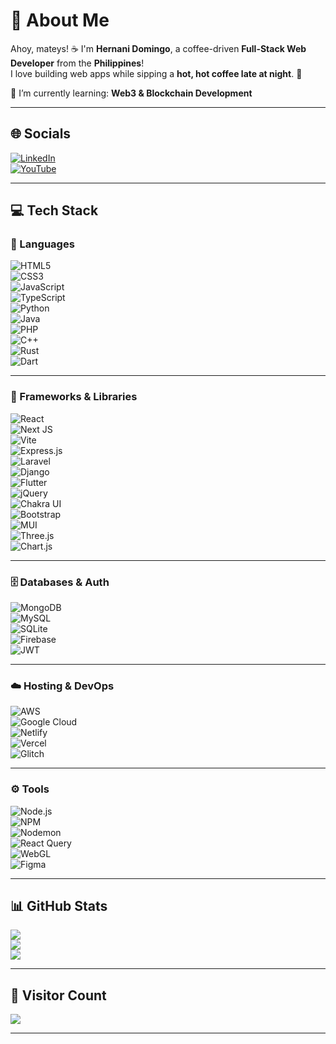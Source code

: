 


# 💫 About Me  
Ahoy, mateys! ☕ I'm **Hernani Domingo**, a coffee-driven **Full-Stack Web Developer** from the **Philippines**!  
I love building web apps while sipping a **hot, hot coffee late at night**. 🌙

🌱 I’m currently learning: **Web3 & Blockchain Development**  

---

## 🌐 Socials  
[![LinkedIn](https://img.shields.io/badge/LinkedIn-%230077B5.svg?logo=linkedin&logoColor=white)](https://linkedin.com/in/Hernani%20Domingo)  
[![YouTube](https://img.shields.io/badge/YouTube-%23FF0000.svg?logo=YouTube&logoColor=white)](https://youtube.com/@@docwebu)

---

## 💻 Tech Stack  

### 🧠 Languages  
![HTML5](https://img.shields.io/badge/html5-%23E34F26.svg?style=for-the-badge&logo=html5&logoColor=white)  
![CSS3](https://img.shields.io/badge/css3-%231572B6.svg?style=for-the-badge&logo=css3&logoColor=white)  
![JavaScript](https://img.shields.io/badge/javascript-%23323330.svg?style=for-the-badge&logo=javascript&logoColor=%23F7DF1E)  
![TypeScript](https://img.shields.io/badge/typescript-%23007ACC.svg?style=for-the-badge&logo=typescript&logoColor=white)  
![Python](https://img.shields.io/badge/python-3670A0?style=for-the-badge&logo=python&logoColor=ffdd54)  
![Java](https://img.shields.io/badge/java-%23ED8B00.svg?style=for-the-badge&logo=openjdk&logoColor=white)  
![PHP](https://img.shields.io/badge/php-%23777BB4.svg?style=for-the-badge&logo=php&logoColor=white)  
![C++](https://img.shields.io/badge/c++-%2300599C.svg?style=for-the-badge&logo=c%2B%2B&logoColor=white)  
![Rust](https://img.shields.io/badge/rust-%23000000.svg?style=for-the-badge&logo=rust&logoColor=white)  
![Dart](https://img.shields.io/badge/dart-%230175C2.svg?style=for-the-badge&logo=dart&logoColor=white)

---

### 🧰 Frameworks & Libraries  
![React](https://img.shields.io/badge/react-%2320232a.svg?style=for-the-badge&logo=react&logoColor=%2361DAFB)  
![Next JS](https://img.shields.io/badge/Next-black?style=for-the-badge&logo=next.js&logoColor=white)  
![Vite](https://img.shields.io/badge/vite-%23646CFF.svg?style=for-the-badge&logo=vite&logoColor=white)  
![Express.js](https://img.shields.io/badge/express.js-%23404d59.svg?style=for-the-badge&logo=express&logoColor=%2361DAFB)  
![Laravel](https://img.shields.io/badge/laravel-%23FF2D20.svg?style=for-the-badge&logo=laravel&logoColor=white)  
![Django](https://img.shields.io/badge/django-%23092E20.svg?style=for-the-badge&logo=django&logoColor=white)  
![Flutter](https://img.shields.io/badge/Flutter-%2302569B.svg?style=for-the-badge&logo=Flutter&logoColor=white)  
![jQuery](https://img.shields.io/badge/jquery-%230769AD.svg?style=for-the-badge&logo=jquery&logoColor=white)  
![Chakra UI](https://img.shields.io/badge/chakra-%234ED1C5.svg?style=for-the-badge&logo=chakraui&logoColor=white)  
![Bootstrap](https://img.shields.io/badge/bootstrap-%238511FA.svg?style=for-the-badge&logo=bootstrap&logoColor=white)  
![MUI](https://img.shields.io/badge/MUI-%230081CB.svg?style=for-the-badge&logo=mui&logoColor=white)  
![Three.js](https://img.shields.io/badge/threejs-black?style=for-the-badge&logo=three.js&logoColor=white)  
![Chart.js](https://img.shields.io/badge/chart.js-F5788D.svg?style=for-the-badge&logo=chart.js&logoColor=white)

---

### 🗄️ Databases & Auth  
![MongoDB](https://img.shields.io/badge/MongoDB-%234ea94b.svg?style=for-the-badge&logo=mongodb&logoColor=white)  
![MySQL](https://img.shields.io/badge/mysql-4479A1.svg?style=for-the-badge&logo=mysql&logoColor=white)  
![SQLite](https://img.shields.io/badge/sqlite-%2307405e.svg?style=for-the-badge&logo=sqlite&logoColor=white)  
![Firebase](https://img.shields.io/badge/firebase-%23039BE5.svg?style=for-the-badge&logo=firebase&logoColor=white)  
![JWT](https://img.shields.io/badge/JWT-black?style=for-the-badge&logo=JSON%20web%20tokens)

---

### ☁️ Hosting & DevOps  
![AWS](https://img.shields.io/badge/AWS-%23FF9900.svg?style=for-the-badge&logo=amazon-aws&logoColor=white)  
![Google Cloud](https://img.shields.io/badge/GoogleCloud-%234285F4.svg?style=for-the-badge&logo=google-cloud&logoColor=white)  
![Netlify](https://img.shields.io/badge/netlify-%23000000.svg?style=for-the-badge&logo=netlify&logoColor=#00C7B7)  
![Vercel](https://img.shields.io/badge/vercel-%23000000.svg?style=for-the-badge&logo=vercel&logoColor=white)  
![Glitch](https://img.shields.io/badge/glitch-%233333FF.svg?style=for-the-badge&logo=glitch&logoColor=white)

---

### ⚙️ Tools  
![Node.js](https://img.shields.io/badge/node.js-6DA55F?style=for-the-badge&logo=node.js&logoColor=white)  
![NPM](https://img.shields.io/badge/NPM-%23CB3837.svg?style=for-the-badge&logo=npm&logoColor=white)  
![Nodemon](https://img.shields.io/badge/NODEMON-%23323330.svg?style=for-the-badge&logo=nodemon&logoColor=%BBDEAD)  
![React Query](https://img.shields.io/badge/-React%20Query-FF4154?style=for-the-badge&logo=react%20query&logoColor=white)  
![WebGL](https://img.shields.io/badge/WebGL-990000?logo=webgl&logoColor=white&style=for-the-badge)  
![Figma](https://img.shields.io/badge/figma-%23F24E1E.svg?style=for-the-badge&logo=figma&logoColor=white)

---

## 📊 GitHub Stats  

![](https://github-readme-stats.vercel.app/api?username=domingohernani&theme=dark&hide_border=false&include_all_commits=true&count_private=true)  
![](https://nirzak-streak-stats.vercel.app/?user=domingohernani&theme=dark&hide_border=false)  
![](https://github-readme-stats.vercel.app/api/top-langs/?username=domingohernani&theme=dark&hide_border=false&include_all_commits=true&count_private=true&layout=compact)

---

## 🔢 Visitor Count  
[![](https://visitcount.itsvg.in/api?id=domingohernani&icon=0&color=1)](https://visitcount.itsvg.in)

---

<!-- Proudly created with GPRM ( https://gprm.itsvg.in ) -->
